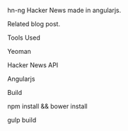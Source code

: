 hn-ng
Hacker News made in angularjs.

Related blog post.



Tools Used

Yeoman

Hacker News API

Angularjs

Build

npm install && bower install

gulp build
